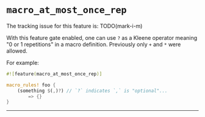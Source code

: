 # `macro_at_most_once_rep`

The tracking issue for this feature is: TODO(mark-i-m)

With this feature gate enabled, one can use `?` as a Kleene operator meaning "0
or 1 repetitions" in a macro definition. Previously only `+` and `*` were allowed.

For example:

```rust
#![feature(macro_at_most_once_rep)]

macro_rules! foo {
    (something $(,)?) // `?` indicates `,` is "optional"...
        => {}
}
```

------------------------


